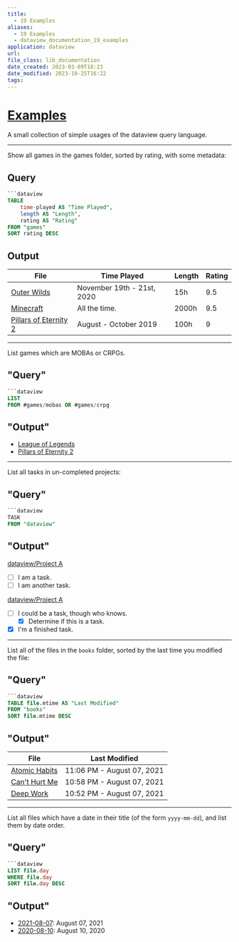 ```yaml
---
title:
  - 19 Examples
aliases:
  - 19 Examples
  - dataview_documentation_19_examples
application: dataview
url: 
file_class: lib_documentation
date_created: 2023-03-09T18:23
date_modified: 2023-10-25T16:22
tags: 
---
```

# [Examples](https://blacksmithgu.github.io/obsidian-dataview/resources/examples/)

A small collection of simple usages of the dataview query language.

---

Show all games in the games folder, sorted by rating, with some metadata:

## Query

```sql
```dataview
TABLE
	time-played AS "Time Played",
	length AS "Length",
	rating AS "Rating"
FROM "games"
SORT rating DESC
```

## Output

| File                       | Time Played                | Length | Rating |
| -------------------------- | -------------------------- | ------ | ------ |
| [Outer Wilds](#)           | November 19th - 21st, 2020 | 15h    | 9.5    |
| [Minecraft](#)             | All the time.              | 2000h  | 9.5    |
| [Pillars of Eternity 2](#) | August - October 2019      | 100h   | 9      |

---

List games which are MOBAs or CRPGs.

## "Query"

```sql
```dataview
LIST 
FROM #games/mobas OR #games/crpg
```

## "Output"

- [League of Legends](#)
- [Pillars of Eternity 2](#)

---

List all tasks in un-completed projects:

## "Query"

```sql
```dataview
TASK 
FROM "dataview"
```

## "Output"

[dataview/Project A](#)

- [ ] I am a task.
- [ ] I am another task.

[dataview/Project A](#)

- [ ] I could be a task, though who knows.
    - [X] Determine if this is a task.
- [X] I'm a finished task.

---

List all of the files in the `books` folder, sorted by the last time you modified the file:

## "Query"

```sql
```dataview
TABLE file.mtime AS "Last Modified"
FROM "books"
SORT file.mtime DESC
```

## "Output"

|File|Last Modified|
|-|-|
|[Atomic Habits](#)|11:06 PM - August 07, 2021|
|[Can't Hurt Me](#)|10:58 PM - August 07, 2021|
|[Deep Work](#)|10:52 PM - August 07, 2021|

---

List all files which have a date in their title (of the form `yyyy-mm-dd`), and list them by date order.

## "Query"

```sql
```dataview
LIST file.day 
WHERE file.day
SORT file.day DESC
```

## "Output"

- [2021-08-07](#): August 07, 2021
- [2020-08-10](#): August 10, 2020
